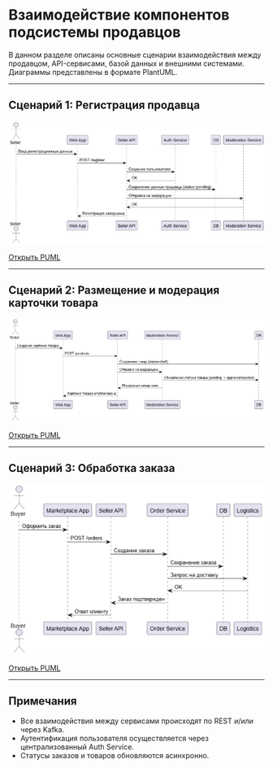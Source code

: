 # Взаимодействие компонентов подсистемы продавцов

В данном разделе описаны основные сценарии взаимодействия между продавцом, API-сервисами, базой данных и внешними системами. Диаграммы представлены в формате PlantUML.

---

## Сценарий 1: Регистрация продавца

<a href="Registration.png" target="_blank">
  <img src="Registration.png" width="700"/>
</a>

[Открыть PUML](https://github.com/Hilski/practice_ba/blob/main/interaction/Registration)

---

## Сценарий 2: Размещение и модерация карточки товара

<a href="Publication.png" target="_blank">
  <img src="Publication.png" width="700"/>
</a>

[Открыть PUML](https://github.com/Hilski/practice_ba/blob/main/interaction/Publication)

---

## Сценарий 3: Обработка заказа

<a href="Order.png" target="_blank">
  <img src="Order.png" width="600"/>
</a>

[Открыть PUML](https://github.com/Hilski/practice_ba/blob/main/interaction/Order)

---

## Примечания

- Все взаимодействия между сервисами происходят по REST и/или через Kafka.
- Аутентификация пользователя осуществляется через централизованный Auth Service.
- Статусы заказов и товаров обновляются асинхронно.
